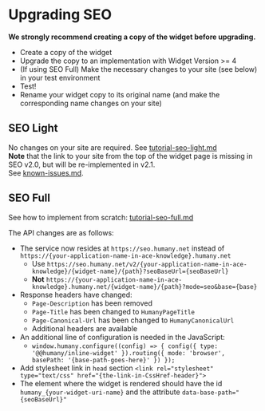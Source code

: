 # Upgrading SEO

**We strongly recommend creating a copy of the widget before upgrading.**
* Create a copy of the widget
* Upgrade the copy to an implementation with Widget Version >= 4
* (If using SEO Full) Make the necessary changes to your site (see below) in your test environment
* Test!
* Rename your widget copy to its original name (and make the corresponding name changes on your site)

## SEO Light
No changes on your site are required. See [tutorial-seo-light.md](tutorial-seo-light.md)  
**Note** that the link to your site from the top of the widget page is missing in SEO v2.0, but will be re-implemented in v2.1.  
See [known-issues.md](known-issues.md).

## SEO Full
See how to implement from scratch: [tutorial-seo-full.md](tutorial-seo-full.md)  

The API changes are as follows:
* The service now resides at `https://seo.humany.net` instead of `https://{your-application-name-in-ace-knowledge}.humany.net`
  * Use `https://seo.humany.net/v2/{your-application-name-in-ace-knowledge}/{widget-name}/{path}?seoBaseUrl={seoBaseUrl}`
  * **Not** `https://{your-application-name-in-ace-knowledge}.humany.net/{widget-name}/{path}?mode=seo&base={base}`
* Response headers have changed:
  * `Page-Description` has been removed
  * `Page-Title` has been changed to `HumanyPageTitle`
  * `Page-Canonical-Url` has been changed to `HumanyCanonicalUrl`
  * Additional headers are available
* An additional line of configuration is needed in the JavaScript:
  * `window.humany.configure((config) => { config({ type: '@@humany/inline-widget' }).routing({ mode: 'browser', basePath: '{base-path-goes-here}' }) });`
* Add stylesheet link in `head` section `<link rel="stylesheet" type="text/css" href="{the-link-in-CssHref-header}">`
* The element where the widget is rendered should have the id `humany_{your-widget-uri-name}` and the attribute `data-base-path="{seoBaseUrl}"`
